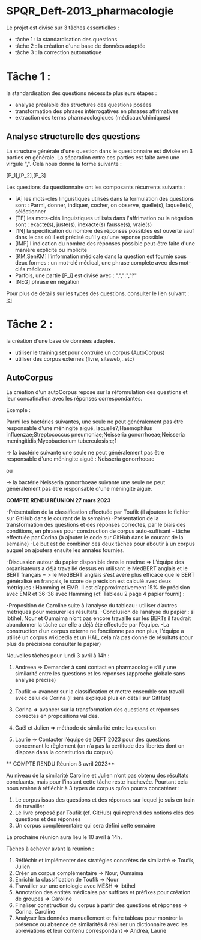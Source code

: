 # SPQR_Deft-2013_pharmacologie

Le projet est divisé sur 3 tâches essentielles : 
- tâche 1 : la standardisation des questions
- tâche 2 : la création d'une base de données adaptée
- tâche 3 : la correction automatique 

# Tâche 1 : 

la standardisation des questions nécessite plusieurs étapes : 
- analyse préalable des structures des questions posées
- transformation des phrases intérrogatives en phrases affrimatives
- extraction des terms pharmacologiques (médicaux/chimiques)

## Analyse structurelle des questions  

La structure générale d'une question dans le questionnaire est divisée en 3 parties en générale. La séparation entre ces parties est faite avec une 
virgule ",". Cela nous donne la forme suivante : 

[P_1],[P_2],[P_3]

Les questions du questionnaire ont les composants récurrents suivants : 

- [A]  les mots-clés linguistiques utilisés dans la formulation des questions sont : Parmi, donner, indiquer, cocher, on observe, quelle(s), laquelle(s), séléctionner
- [TF] les mots-clés linguistiques utilisés dans l'affrimation ou la négation sont : exacte(s), juste(s), inexacte(s) fausse(s), vraie(s)
- [1N] la spécification du nombre des réponses possibles est ouverte sauf dans le cas où il est précisé qu'il y qu'une réponse possible
- [IMP] l'indication du nombre des réponses possible peut-être faite d'une manière explicite ou implicite
- [KM,SenKM] l'information médicale dans la question est fournie sous deux formes : un mot-clé médical, une phrase complete avec des mot-clés médicaux
- Parfois, une partie [P_i] est divisé avec : ".",":","?"
- [NEG] phrase en négation

Pour plus de détails sur les types des questions, consulter le lien suivant : [ici](./sortQ_BuildCorpus/note.md)

# Tâche 2 : 

la création d'une base de données adaptée.

- utiliser le training set pour contruire un corpus (AutoCorpus)
- utiliser des corpus externes (livre, siteweb,..etc)

## AutoCorpus

La création d'un autoCorpus repose sur la réformulation des questions et leur concatination avec les réponses correspondantes.

Exemple : 

Parmi les bactéries suivantes, une seule ne peut généralement pas être responsable d'une méningite aiguë, laquelle?;Haemophilus influenzae;Streptococcus pneumoniae;Neisseria gonorrhoeae;Neisseria meningitidis;Mycobacterium tuberculosis;c;1

->  la bactérie suivante une seule ne peut généralement pas être responsable d'une méningite aiguë : Neisseria gonorrhoeae

ou 

-> la bactérie Neisseria gonorrhoeae suivante une seule ne peut généralement pas être responsable d'une méningite aiguë.



**COMPTE RENDU RÉUNION 27 mars 2023**

-Présentation de la classification effectuée par Toufik (il ajoutera le fichier sur GitHub dans le courant de la semaine)
-Présentation de la transformation des questions et des réponses correctes, par le biais des conditions, en phrases pour construction de corpus auto-suffisant - tâche effectuée par Corina (à ajouter le code sur GitHub dans le courant de la semaine)
-Le but est de combiner ces deux tâches pour aboutir à un corpus auquel on ajoutera ensuite les annales fournies. 


-Discussion autour du papier disponible dans le readme => L’équipe des organisateurs a déjà travaillé dessus en utilisant le MedBERT anglais et le BERT français = > le MedBERT anglais s’est avéré plus efficace que le BERT généralisé en français, le score de précision est calculé avec deux métriques : Hamming et EMR. Il est d’approximativement 15% de précision avec EMR et 36-38 avec Hamming (cf. Tableau 2 page 4 papier fourni) :

-Proposition de Caroline suite à l’analyse du tableau : utiliser d’autres métriques pour mesurer les résultats. 
-Conclusion de l’analyse du papier : si Ibtihel, Nour et Oumaima n’ont pas encore travaillé sur les BERTs il faudrait abandonner la tâche car elle a déjà été effectuée par l’équipe. 
-La construction d’un corpus externe ne fonctionne pas non plus, l’équipe a utilisé un corpus wikipedia et un HAL, cela n’a pas donné de résultats (pour plus de précisions consulter le papier)

Nouvelles tâches pour lundi 3 avril à 14h :

1. Andreea => Demander à sont contact en pharmacologie s’il y une similarité entre les questions et les réponses (approche globale sans analyse précise)

2. Toufik   => avancer sur la classification et mettre ensemble son travail avec celui de Corina (il sera expliqué plus en détail sur GitHub)

3. Corina => avancer sur la transformation des questions et réponses correctes en propositions valides. 

4. Gaël et Julien => méthode de similarité entre les question 

5. Laurie => Contacter l’équipe de DEFT 2023 pour des questions concernant le règlement (on n’a pas la certitude des libertés dont on dispose dans la constitution du corpus)

** COMPTE RENDU Réunion 3 avril 2023**

Au niveau de la similarité Caroline et Julien n’ont pas obtenu des résultats concluants, mais pour l’instant cette tâche reste inachevée. Pourtant cela nous amène à réfléchir à 3 types de corpus qu’on pourra concaténer :

1. Le corpus issus des questions et des réponses sur lequel je suis en train de travailler
2. Le livre proposé par Toufik (cf. GitHub) qui reprend des notions clés des questions et des réponses 
3. Un corpus complémentaire qui sera défini cette semaine 

La prochaine réunion aura lieu le 10 avril à 14h.

Tâches à achever avant la réunion : 

1. Réfléchir et implémenter des stratégies concrètes de similarité => Toufik, Julien
2. Créer un corpus complémentaire => Nour, Oumaima
3. Enrichir la classification de Toufik => Nour
4. Travailler sur une ontologie avec MESH => Ibtihel
5. Annotation des entités médicales par suffixes et préfixes pour création de groupes => Caroline 
6. Finaliser construction du corpus à partir des questions et réponses => Corina, Caroline 
7. Analyser les données manuellement et faire tableau pour montrer la présence ou absence de similarités & réaliser un dictionnaire avec les abréviations et leur contenu correspondant => Andrea, Laurie
